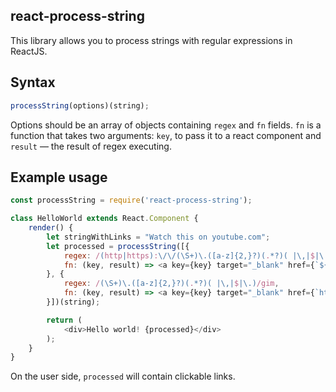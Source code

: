 react-process-string
-----
This library allows you to process strings with regular expressions in ReactJS.

Syntax
---
```javascript
processString(options)(string);
```

Options should be an array of objects containing `regex` and `fn` fields.
`fn` is a function that takes two arguments: `key`, to pass it to a react component and `result` — the result of regex executing.

Example usage
---
```javascript
const processString = require('react-process-string');

class HelloWorld extends React.Component {
    render() {
        let stringWithLinks = "Watch this on youtube.com";
        let processed = processString([{
            regex: /(http|https):\/\/(\S+)\.([a-z]{2,}?)(.*?)( |\,|$|\.)/gim,
            fn: (key, result) => <a key={key} target="_blank" href={`${result[1]}://${result[2]}.${result[3]}${result[4]}`}>{result[2]}.{result[3]}{result[4]}</a>
        }, {
            regex: /(\S+)\.([a-z]{2,}?)(.*?)( |\,|$|\.)/gim,
            fn: (key, result) => <a key={key} target="_blank" href={`http://${result[1]}.${result[2]}${result[3]}`}>{result[1]}.{result[2]}{result[3]}</a>
        }])(string);

        return (
            <div>Hello world! {processed}</div>
        );
    }
}
```

On the user side, `processed` will contain clickable links.